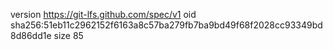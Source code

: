 version https://git-lfs.github.com/spec/v1
oid sha256:51eb11c2962152f6163a8c57ba279fb7ba9bd49f68f2028cc93349bd8d86dd1e
size 85
